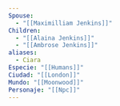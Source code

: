```yaml
---
Spouse:
  - "[[Maximilliam Jenkins]]"
Children:
  - "[[Alaina Jenkins]]"
  - "[[Ambrose Jenkins]]"
aliases:
  - Ciara
Especie: "[[Humans]]"
Ciudad: "[[London]]"
Mundo: "[[Moonwood]]"
Personaje: "[[Npc]]"
---
```

